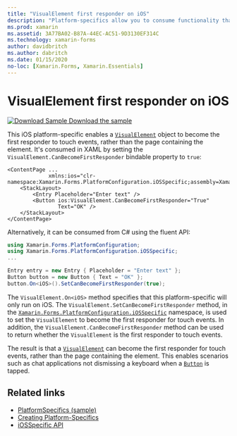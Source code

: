 ```yaml
---
title: "VisualElement first responder on iOS"
description: "Platform-specifics allow you to consume functionality that's only available on a specific platform, without implementing custom renderers or effects. This article explains how to consume the iOS platform-specific that enables a VisualElement object to become the first responder to touch events."
ms.prod: xamarin
ms.assetid: 3A77BA02-B87A-44EC-AC51-9D3130EF314C
ms.technology: xamarin-forms
author: davidbritch
ms.author: dabritch
ms.date: 01/15/2020
no-loc: [Xamarin.Forms, Xamarin.Essentials]
---
```


# VisualElement first responder on iOS

[![Download Sample](~/media/shared/download.png) Download the sample](https://docs.microsoft.com/samples/xamarin/xamarin-forms-samples/userinterface-platformspecifics)

This iOS platform-specific enables a [`VisualElement`](xref:Xamarin.Forms.VisualElement) object to become the first responder to touch events, rather than the page containing the element. It's consumed in XAML by setting the `VisualElement.CanBecomeFirstResponder` bindable property to `true`:

```xaml
<ContentPage ...
             xmlns:ios="clr-namespace:Xamarin.Forms.PlatformConfiguration.iOSSpecific;assembly=Xamarin.Forms.Core">
    <StackLayout>
        <Entry Placeholder="Enter text" />
        <Button ios:VisualElement.CanBecomeFirstResponder="True"
                Text="OK" />
    </StackLayout>
</ContentPage>
```

Alternatively, it can be consumed from C# using the fluent API:

```csharp
using Xamarin.Forms.PlatformConfiguration;
using Xamarin.Forms.PlatformConfiguration.iOSSpecific;
...

Entry entry = new Entry { Placeholder = "Enter text" };
Button button = new Button { Text = "OK" };
button.On<iOS>().SetCanBecomeFirstResponder(true);
```

The `VisualElement.On<iOS>` method specifies that this platform-specific will only run on iOS. The `VisualElement.SetCanBecomeFirstResponder` method, in the [`Xamarin.Forms.PlatformConfiguration.iOSSpecific`](xref:Xamarin.Forms.PlatformConfiguration.iOSSpecific) namespace, is used to set the `VisualElement` to become the first responder for touch events. In addition, the `VisualElement.CanBecomeFirstResponder` method can be used to return whether the `VisualElement` is the first responder to touch events.

The result is that a [`VisualElement`](xref:Xamarin.Forms.VisualElement) can become the first responder for touch events, rather than the page containing the element. This enables scenarios such as chat applications not dismissing a keyboard when a [`Button`](xref:Xamarin.Forms.Button) is tapped.

## Related links

- [PlatformSpecifics (sample)](/samples/xamarin/xamarin-forms-samples/userinterface-platformspecifics)
- [Creating Platform-Specifics](~/xamarin-forms/platform/platform-specifics/index.md#creating-platform-specifics)
- [iOSSpecific API](xref:Xamarin.Forms.PlatformConfiguration.iOSSpecific)